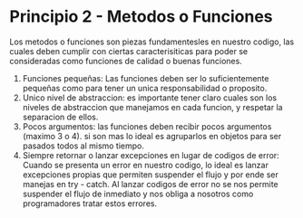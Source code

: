 # Principio 2 - Metodos o Funciones

Los metodos o funciones son piezas fundamentesles en nuestro codigo, las cuales deben cumplir con ciertas caracterisiticas para poder se consideradas como funciones de calidad o buenas funciones.

1. Funciones pequeñas: Las funciones deben ser lo suficientemente pequeñas como para tener un unica responsabilidad o proposito.
2. Unico nivel de abstraccion: es importante tener claro cuales son los niveles de abstraccion que manejamos en cada funcion, y respetar la separacion de ellos.
3. Pocos argumentos: las funciones deben recibir pocos argumentos (maximo 3 o 4). si son mas lo ideal es agruparlos en objetos para ser pasados todos al mismo tiempo.
4. Siempre retornar o lanzar excepciones en lugar de codigos de error: Cuando se presenta un error en nuestro codigo, lo ideal es lanzar excepciones propias que permiten suspender el flujo y por ende ser manejas en try - catch. Al lanzar codigos de error no se nos permite suspender el flujo de inmediato y nos obliga a nosotros como programadores tratar estos errores.
